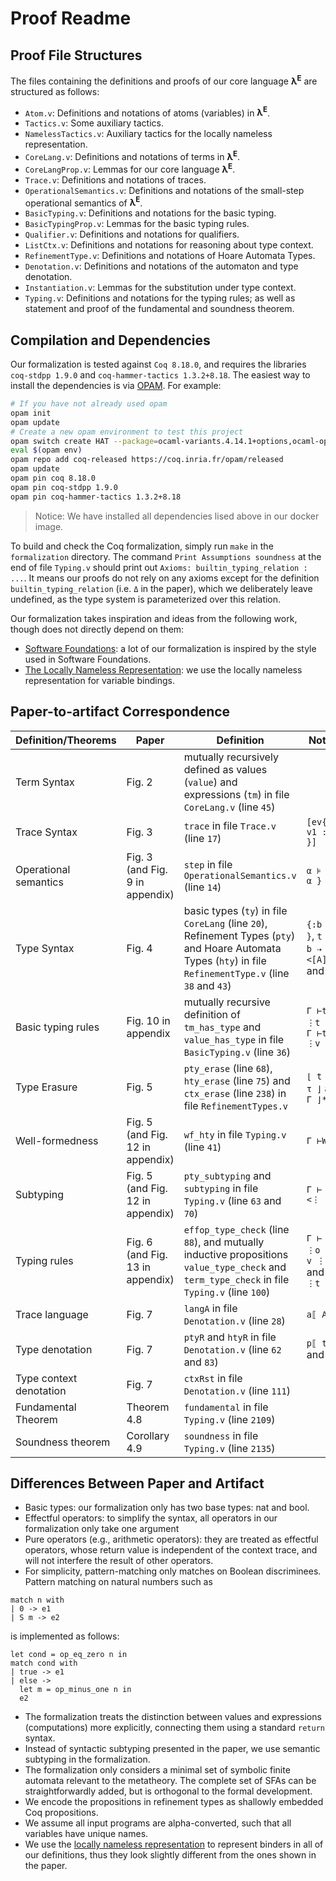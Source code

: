 # Proof Readme #

## Proof File Structures

The files containing the definitions and proofs of our core language
**λ<sup>E</sup>** are structured as follows:
- `Atom.v`: Definitions and notations of atoms (variables) in **λ<sup>E</sup>**.
- `Tactics.v`: Some auxiliary tactics.
- `NamelessTactics.v`: Auxiliary tactics for the locally nameless representation.
- `CoreLang.v`: Definitions and notations of terms in **λ<sup>E</sup>**.
- `CoreLangProp.v`: Lemmas for our core language **λ<sup>E</sup>**.
- `Trace.v`: Definitions and notations of traces.
- `OperationalSemantics.v`: Definitions and notations of the small-step
  operational semantics of **λ<sup>E</sup>**.
- `BasicTyping.v`: Definitions and notations for the basic typing.
- `BasicTypingProp.v`: Lemmas for the basic typing rules.
- `Qualifier.v`: Definitions and notations for qualifiers.
- `ListCtx.v`: Definitions and notations for reasoning about type context.
- `RefinementType.v`: Definitions and notations of Hoare Automata Types.
- `Denotation.v`: Definitions and notations of the automaton and type denotation.
- `Instantiation.v`: Lemmas for the substitution under type context.
- `Typing.v`: Definitions and notations for the typing rules; as well as
  statement and proof of the fundamental and soundness theorem.

## Compilation and Dependencies

Our formalization is tested against `Coq 8.18.0`, and requires the libraries
`coq-stdpp 1.9.0` and `coq-hammer-tactics 1.3.2+8.18`. The easiest way to
install the dependencies is via [OPAM](https://opam.ocaml.org/doc/Install.html).
For example:

```sh
# If you have not already used opam
opam init
opam update
# Create a new opam environment to test this project
opam switch create HAT --package=ocaml-variants.4.14.1+options,ocaml-option-flambda
eval $(opam env)
opam repo add coq-released https://coq.inria.fr/opam/released
opam update
opam pin coq 8.18.0
opam pin coq-stdpp 1.9.0
opam pin coq-hammer-tactics 1.3.2+8.18
```

> Notice: We have installed all dependencies lised above in our docker image.

To build and check the Coq formalization, simply run `make` in the
`formalization` directory. The command `Print Assumptions soundness` at the end
of file `Typing.v` should print out `Axioms: builtin_typing_relation : ...`. It
means our proofs do not rely on any axioms except for the definition
`builtin_typing_relation` (i.e. `Δ` in the paper), which we deliberately leave
undefined, as the type system is parameterized over this relation.

Our formalization takes inspiration and ideas from the following work, though does not directly depend on them:
- [Software Foundations](https://softwarefoundations.cis.upenn.edu/): a lot of our formalization is inspired by the style used in Software Foundations.
- [The Locally Nameless Representation](https://chargueraud.org/research/2009/ln/main.pdf): we use the locally nameless representation for variable bindings.

## Paper-to-artifact Correspondence

| Definition/Theorems          | Paper                                                                       | Definition                                                                                                                | Notation                        |
|------------------------------|-----------------------------------------------------------------------------|---------------------------------------------------------------------------------------------------------------------------|---------------------------------|
| Term Syntax                  | Fig. 2                                                                    | mutually recursively defined as values (`value`) and expressions (`tm`) in file `CoreLang.v` (line `45`)                      |                                 |
| Trace Syntax                 | Fig. 3                                                                    | `trace` in file `Trace.v` (line `17`)                                                                                     | `[ev{ op ~ v1 := v2 }]`         |
| Operational semantics        | Fig. 3 (and Fig. 9 in appendix) | `step` in file `OperationalSemantics.v` (line `14`)                                                                       | `α ⊧ e ↪{ α } e`        |
| Type Syntax                  | Fig. 4                                                                    | basic types (`ty`) in file `CoreLang` (line `20`), Refinement Types (`pty`) and Hoare Automata Types (`hty`) in file `RefinementType.v` (line `38` and `43`) | `{:b \| ϕ }`, `t ⇨ τ`, `b ⇢ t`, `<[A]t[A]>` and `τ ⊓ τ`                               |
| Basic typing rules           | Fig. 10 in appendix                                         | mutually recursive definition of `tm_has_type` and `value_has_type` in file `BasicTyping.v` (line `36`)                     | `Γ ⊢t e ⋮t T` and `Γ ⊢t v ⋮v T` |
| Type Erasure                 | Fig. 5                                                                    | `pty_erase` (line `68`), `hty_erase` (line `75`) and `ctx_erase` (line `238`) in file `RefinementTypes.v`                                          | `⌊ t ⌋`, `⌊ τ ⌋` and `⌊ Γ ⌋*`            |
| Well-formedness | Fig. 5 (and Fig. 12 in appendix)                                                                  | `wf_hty` in file `Typing.v` (line `41`)                                                               | `Γ ⊢WF τ`                       |
| Subtyping | Fig. 5 (and Fig. 12 in appendix) | `pty_subtyping` and `subtyping` in file `Typing.v` (line `63` and `70`)                                                                                | `Γ ⊢ τ1 <⋮ τ2`                  |
| Typing rules                 | Fig. 6 (and Fig. 13 in appendix) | `effop_type_check` (line `88`), and mutually inductive propositions `value_type_check` and `term_type_check` in file `Typing.v` (line `100`)            | `Γ ⊢ op ⋮o t`,  `Γ ⊢ v ⋮v t` and `Γ ⊢ e ⋮t τ` |
| Trace language                 | Fig. 7                                                                   | `langA` in file `Denotation.v` (line `28`)                                                                                | `a⟦ A ⟧`                        |
| Type denotation              | Fig. 7                                                                   | `ptyR` and `htyR` in file `Denotation.v` (line `62` and `83`)                                                                                 | `p⟦ t ⟧` and `⟦ τ ⟧`                         |
| Type context denotation      | Fig. 7                                                                   | `ctxRst` in file `Denotation.v` (line `111`)                                                                              |                                 |
| Fundamental Theorem          | Theorem 4.8                                                                | `fundamental` in file `Typing.v` (line `2109`)                                                                               |                                 |
| Soundness theorem            | Corollary 4.9                                                                | `soundness` in file `Typing.v` (line `2135`)                                                                                 |                                 |

## Differences Between Paper and Artifact

- Basic types: our formalization only has two base types: nat and bool.
- Effectful operators: to simplify the syntax, all operators in our
  formalization only take one argument
- Pure operators (e.g., arithmetic operators): they are treated as effectful
 operators, whose return value is independent of the context trace, and will not
 interfere the result of other operators.
- For simplicity, pattern-matching only matches on Boolean discriminees.
  Pattern matching on natural numbers such as

```
match n with
| 0 -> e1
| S m -> e2
```

is implemented as follows:

```
let cond = op_eq_zero n in
match cond with
| true -> e1
| else ->
  let m = op_minus_one n in
  e2
```
- The formalization treats the distinction between values and expressions
  (computations) more explicitly, connecting them using a standard `return`
  syntax.
- Instead of syntactic subtyping presented in the paper, we use semantic
  subtyping in the formalization.
- The formalization only considers a minimal set of symbolic finite automata
  relevant to the metatheory. The complete set of SFAs can be
  straightforwardly added, but is orthogonal to the formal development.
- We encode the propositions in refinement types as shallowly embedded Coq
  propositions.
- We assume all input programs are alpha-converted, such that all variables have
  unique names.
- We use the [locally nameless
  representation](https://chargueraud.org/research/2009/ln/main.pdf) to
  represent binders in all of our definitions, thus they look slightly different
  from the ones shown in the paper.
